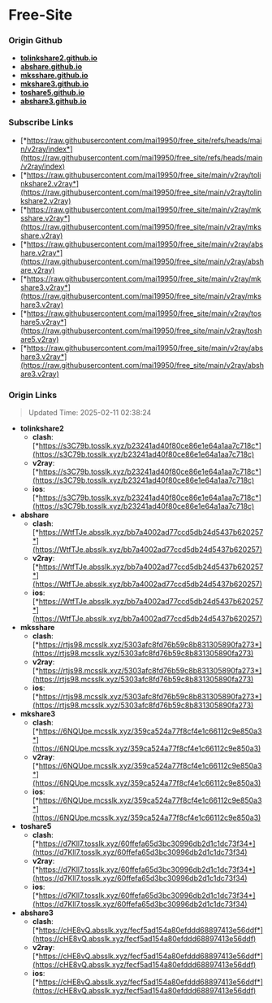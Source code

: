 # Free-Site

### Origin Github

- [**tolinkshare2.github.io**](https://github.com/tolinkshare2/tolinkshare2.github.io)
- [**abshare.github.io**](https://github.com/abshare/abshare.github.io)
- [**mksshare.github.io**](https://github.com/mksshare/mksshare.github.io)
- [**mkshare3.github.io**](https://github.com/mkshare3/mkshare3.github.io)
- [**toshare5.github.io**](https://github.com/toshare5/toshare5.github.io)
- [**abshare3.github.io**](https://github.com/abshare3/abshare3.github.io)

### Subscribe Links

- [*https://raw.githubusercontent.com/mai19950/free_site/refs/heads/main/v2ray/index*](https://raw.githubusercontent.com/mai19950/free_site/refs/heads/main/v2ray/index)
- [*https://raw.githubusercontent.com/mai19950/free_site/main/v2ray/tolinkshare2.v2ray*](https://raw.githubusercontent.com/mai19950/free_site/main/v2ray/tolinkshare2.v2ray)
- [*https://raw.githubusercontent.com/mai19950/free_site/main/v2ray/mksshare.v2ray*](https://raw.githubusercontent.com/mai19950/free_site/main/v2ray/mksshare.v2ray)
- [*https://raw.githubusercontent.com/mai19950/free_site/main/v2ray/abshare.v2ray*](https://raw.githubusercontent.com/mai19950/free_site/main/v2ray/abshare.v2ray)
- [*https://raw.githubusercontent.com/mai19950/free_site/main/v2ray/mkshare3.v2ray*](https://raw.githubusercontent.com/mai19950/free_site/main/v2ray/mkshare3.v2ray)
- [*https://raw.githubusercontent.com/mai19950/free_site/main/v2ray/toshare5.v2ray*](https://raw.githubusercontent.com/mai19950/free_site/main/v2ray/toshare5.v2ray)
- [*https://raw.githubusercontent.com/mai19950/free_site/main/v2ray/abshare3.v2ray*](https://raw.githubusercontent.com/mai19950/free_site/main/v2ray/abshare3.v2ray)

### Origin Links

> Updated Time: 2025-02-11 02:38:24

- **tolinkshare2**
  - **clash**: [*https://s3C79b.tosslk.xyz/b23241ad40f80ce86e1e64a1aa7c718c*](https://s3C79b.tosslk.xyz/b23241ad40f80ce86e1e64a1aa7c718c)
  - **v2ray**: [*https://s3C79b.tosslk.xyz/b23241ad40f80ce86e1e64a1aa7c718c*](https://s3C79b.tosslk.xyz/b23241ad40f80ce86e1e64a1aa7c718c)
  - **ios**: [*https://s3C79b.tosslk.xyz/b23241ad40f80ce86e1e64a1aa7c718c*](https://s3C79b.tosslk.xyz/b23241ad40f80ce86e1e64a1aa7c718c)
- **abshare**
  - **clash**: [*https://WtfTJe.absslk.xyz/bb7a4002ad77ccd5db24d5437b620257*](https://WtfTJe.absslk.xyz/bb7a4002ad77ccd5db24d5437b620257)
  - **v2ray**: [*https://WtfTJe.absslk.xyz/bb7a4002ad77ccd5db24d5437b620257*](https://WtfTJe.absslk.xyz/bb7a4002ad77ccd5db24d5437b620257)
  - **ios**: [*https://WtfTJe.absslk.xyz/bb7a4002ad77ccd5db24d5437b620257*](https://WtfTJe.absslk.xyz/bb7a4002ad77ccd5db24d5437b620257)
- **mksshare**
  - **clash**: [*https://rtjs98.mcsslk.xyz/5303afc8fd76b59c8b831305890fa273*](https://rtjs98.mcsslk.xyz/5303afc8fd76b59c8b831305890fa273)
  - **v2ray**: [*https://rtjs98.mcsslk.xyz/5303afc8fd76b59c8b831305890fa273*](https://rtjs98.mcsslk.xyz/5303afc8fd76b59c8b831305890fa273)
  - **ios**: [*https://rtjs98.mcsslk.xyz/5303afc8fd76b59c8b831305890fa273*](https://rtjs98.mcsslk.xyz/5303afc8fd76b59c8b831305890fa273)
- **mkshare3**
  - **clash**: [*https://6NQUpe.mcsslk.xyz/359ca524a77f8cf4e1c66112c9e850a3*](https://6NQUpe.mcsslk.xyz/359ca524a77f8cf4e1c66112c9e850a3)
  - **v2ray**: [*https://6NQUpe.mcsslk.xyz/359ca524a77f8cf4e1c66112c9e850a3*](https://6NQUpe.mcsslk.xyz/359ca524a77f8cf4e1c66112c9e850a3)
  - **ios**: [*https://6NQUpe.mcsslk.xyz/359ca524a77f8cf4e1c66112c9e850a3*](https://6NQUpe.mcsslk.xyz/359ca524a77f8cf4e1c66112c9e850a3)
- **toshare5**
  - **clash**: [*https://d7Kll7.tosslk.xyz/60ffefa65d3bc30996db2d1c1dc73f34*](https://d7Kll7.tosslk.xyz/60ffefa65d3bc30996db2d1c1dc73f34)
  - **v2ray**: [*https://d7Kll7.tosslk.xyz/60ffefa65d3bc30996db2d1c1dc73f34*](https://d7Kll7.tosslk.xyz/60ffefa65d3bc30996db2d1c1dc73f34)
  - **ios**: [*https://d7Kll7.tosslk.xyz/60ffefa65d3bc30996db2d1c1dc73f34*](https://d7Kll7.tosslk.xyz/60ffefa65d3bc30996db2d1c1dc73f34)
- **abshare3**
  - **clash**: [*https://cHE8vQ.absslk.xyz/fecf5ad154a80efddd68897413e56ddf*](https://cHE8vQ.absslk.xyz/fecf5ad154a80efddd68897413e56ddf)
  - **v2ray**: [*https://cHE8vQ.absslk.xyz/fecf5ad154a80efddd68897413e56ddf*](https://cHE8vQ.absslk.xyz/fecf5ad154a80efddd68897413e56ddf)
  - **ios**: [*https://cHE8vQ.absslk.xyz/fecf5ad154a80efddd68897413e56ddf*](https://cHE8vQ.absslk.xyz/fecf5ad154a80efddd68897413e56ddf)

